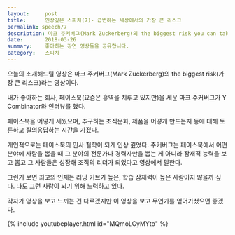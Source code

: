 ```yaml
---
layout:     post
title:      인상깊은 스피치(7)- 급변하는 세상에서의 가장 큰 리스크
permalink: speech/7
description: 마크 주커버그(Mark Zuckerberg)의 the biggest risk you can take is not taking any risk에 관한 영상입니다. 
date:       2018-03-26
summary:    좋아하는 강연 영상들을 공유합니다.
category: 	스피치
---
```


오늘의 소개해드릴 영상은 마크 주커버그(Mark Zuckerberg)의 the biggest risk(가장 큰 리스크)라는 영상이다.

내가 좋아하는 회사, 페이스북(요즘은 홍역을 치루고 있지만)을 세운 마크 주커버그가 Y Combinator와 인터뷰를 했다.

페이스북을 어떻게 세웠으며, 추구하는 조직문화, 제품을 어떻게 만드는지 등에 대해 토론하고 질의응답하는 시간을 가졌다.

개인적으로는 페이스북의 인사 철학이 되게 인상 깊었다. 주커버그는 페이스북에서 어떤 분야에 사람을 뽑을 때 그 분야의 전문가나 경력자만을 뽑는 게 아니라 잠재적 능력을 보고 뽑고 그 사람들은 성장해 조직의 리더가 되었다고 영상에서 말한다. 

그런거 보면 최고의 인재는 러닝 커브가 높은, 학습 잠재력이 높은 사람이지 않을까 싶다. 나도 그런 사람이 되기 위해 노력하고 있다.  


각자가 영상을 보고 느끼는 건 다르겠지만 이 영상을 보고 무언가를 얻어가셨으면 좋겠다.


{% include youtubeplayer.html id="MQmoLCyMYto" %} 